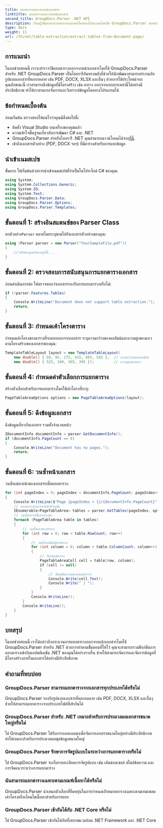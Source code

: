 ```yaml
---
title: แยกตารางออกจากหน้าเอกสาร
linktitle: แยกตารางออกจากหน้าเอกสาร
second_title: GroupDocs.Parser .NET API
description: เรียนรู้วิธีแยกตารางออกจากเอกสารโดยทางโปรแกรมโดยใช้ GroupDocs.Parser สำหรับ .NET บทช่วยสอนที่ครอบคลุมนี้ให้คำแนะนำทีละขั้นตอน
type: docs
weight: 11
url: /th/net/table-extraction/extract-tables-from-document-page/
---
```

## การแนะนำ
ในบทช่วยสอนนี้ เราจะสำรวจวิธีแยกตารางออกจากหน้าเอกสารโดยใช้ GroupDocs.Parser สำหรับ .NET GroupDocs.Parser เป็นไลบรารีอันทรงพลังที่ช่วยให้นักพัฒนาสามารถทำงานกับรูปแบบเอกสารที่หลากหลาย เช่น PDF, DOCX, XLSX และอื่นๆ ด้วยการใช้ประโยชน์จากคุณลักษณะนี้ เราสามารถดึงข้อมูลที่มีโครงสร้าง เช่น ตาราง ออกจากเอกสารเหล่านี้ได้อย่างมีประสิทธิภาพ ทำให้เราสามารถจัดการและวิเคราะห์ข้อมูลโดยทางโปรแกรมได้
## ข้อกำหนดเบื้องต้น
ก่อนเริ่มต้น ตรวจสอบให้แน่ใจว่าคุณมีสิ่งต่อไปนี้:
- ติดตั้ง Visual Studio บนเครื่องของคุณแล้ว
- ความเข้าใจพื้นฐานเกี่ยวกับการพัฒนา C# และ .NET
-  GroupDocs.Parser สำหรับไลบรารี .NET คุณสามารถดาวน์โหลดได้จาก[ที่นี่](https://releases.groupdocs.com/parser/net/).
- เข้าถึงเอกสารตัวอย่าง (PDF, DOCX ฯลฯ) ที่มีตารางสำหรับการแยกข้อมูล

## นำเข้าเนมสเปซ
ขั้นแรก ให้เริ่มต้นด้วยการนำเข้าเนมสเปซที่จำเป็นในโปรเจ็กต์ C# ของคุณ:
```csharp
using System;
using System.Collections.Generic;
using System.IO;
using System.Text;
using GroupDocs.Parser.Data;
using GroupDocs.Parser.Options;
using GroupDocs.Parser.Templates;
```
## ขั้นตอนที่ 1: สร้างอินสแตนซ์ของ Parser Class
 ยกตัวอย่าง`Parser` คลาสโดยระบุพาธไปยังเอกสารตัวอย่างของคุณ:
```csharp
using (Parser parser = new Parser("YourSampleFile.pdf"))
{
    //รหัสของคุณยังคงอยู่ที่นี่...
}
```
## ขั้นตอนที่ 2: ตรวจสอบการสนับสนุนการแยกตารางเอกสาร
ก่อนดำเนินการต่อ ให้ตรวจสอบว่าเอกสารรองรับการแยกตารางหรือไม่:
```csharp
if (!parser.Features.Tables)
{
    Console.WriteLine("Document does not support table extraction.");
    return;
}
```
## ขั้นตอนที่ 3: กำหนดเค้าโครงตาราง
กำหนดเค้าโครงของตารางที่จะแยกออกจากเอกสาร ระบุความกว้างของคอลัมน์และความสูงของแถวตามโครงสร้างของเอกสารของคุณ:
```csharp
TemplateTableLayout layout = new TemplateTableLayout(
    new double[] { 50, 95, 275, 415, 485, 545 },  // ความกว้างของคอลัมน์
    new double[] { 325, 340, 365, 395 });         // ความสูงของแถว
```
## ขั้นตอนที่ 4: กำหนดค่าตัวเลือกการแยกตาราง
สร้างตัวเลือกสำหรับการแยกตารางโดยใช้เค้าโครงที่ระบุ:
```csharp
PageTableAreaOptions options = new PageTableAreaOptions(layout);
```
## ขั้นตอนที่ 5: ดึงข้อมูลเอกสาร
ดึงข้อมูลเกี่ยวกับเอกสาร รวมทั้งจำนวนหน้า:
```csharp
IDocumentInfo documentInfo = parser.GetDocumentInfo();
if (documentInfo.PageCount == 0)
{
    Console.WriteLine("Document has no pages.");
    return;
}
```
## ขั้นตอนที่ 6: วนซ้ำหน้าเอกสาร
วนซ้ำแต่ละหน้าของเอกสารเพื่อแยกตาราง:
```csharp
for (int pageIndex = 0; pageIndex < documentInfo.PageCount; pageIndex++)
{
    Console.WriteLine($"Page {pageIndex + 1}/{documentInfo.PageCount}");
    // แยกตารางออกจากหน้าปัจจุบัน
    IEnumerable<PageTableArea> tables = parser.GetTables(pageIndex, options);
    // วนซ้ำตารางที่แยกออกมา
    foreach (PageTableArea table in tables)
    {
        // วนซ้ำแถวของตาราง
        for (int row = 0; row < table.RowCount; row++)
        {
            // วนซ้ำคอลัมน์ของตาราง
            for (int column = 0; column < table.ColumnCount; column++)
            {
                // รับเซลล์ตาราง
                PageTableAreaCell cell = table[row, column];
                if (cell != null)
                {
                    // พิมพ์ข้อความของเซลล์ตาราง
                    Console.Write(cell.Text);
                    Console.Write(" | ");
                }
            }
            Console.WriteLine();
        }
        Console.WriteLine();
    }
}
```

## บทสรุป
ในบทช่วยสอนนี้ เราได้กล่าวถึงกระบวนการแยกตารางออกจากหน้าเอกสารโดยใช้ GroupDocs.Parser สำหรับ .NET ด้วยการทำตามขั้นตอนที่ให้ไว้ คุณจะสามารถรวมฟังก์ชันการแยกตารางเข้ากับแอปพลิเคชัน .NET ของคุณได้อย่างราบรื่น ช่วยให้สามารถจัดการและจัดการข้อมูลที่มีโครงสร้างภายในเอกสารได้อย่างมีประสิทธิภาพ

## คำถามที่พบบ่อย
### GroupDocs.Parser สามารถแยกตารางจากเอกสารทุกประเภทได้หรือไม่
GroupDocs.Parser รองรับรูปแบบเอกสารที่หลากหลาย เช่น PDF, DOCX, XLSX และอื่นๆ ช่วยให้สามารถแยกตารางจากประเภทไฟล์ที่เข้ากันได้
### GroupDocs.Parser สำหรับ .NET เหมาะสำหรับการประมวลผลเอกสารขนาดใหญ่หรือไม่
ใช่ GroupDocs.Parser ได้รับการออกแบบมาเพื่อจัดการเอกสารขนาดใหญ่อย่างมีประสิทธิภาพ ทำให้เหมาะสำหรับการประมวลผลชุดข้อมูลขนาดใหญ่
### GroupDocs.Parser รักษาการจัดรูปแบบในระหว่างการแยกตารางหรือไม่
ใช่ GroupDocs.Parser จะเก็บรายละเอียดการจัดรูปแบบ เช่น เส้นขอบเซลล์ สไตล์ข้อความ และการจัดแนวระหว่างการแยกตาราง
### ฉันสามารถแยกตารางเฉพาะตามเกณฑ์เนื้อหาได้หรือไม่
GroupDocs.Parser นำเสนอตัวเลือกที่ยืดหยุ่นในการกำหนดเป้าหมายตารางเฉพาะตามเทมเพลตเค้าโครงหรือเงื่อนไขเนื้อหาสำหรับการแยก
### GroupDocs.Parser เข้ากันได้กับ .NET Core หรือไม่
ใช่ GroupDocs.Parser เข้ากันได้กับทั้งสภาพแวดล้อม .NET Framework และ .NET Core